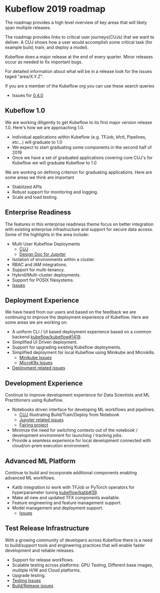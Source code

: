 # Kubeflow 2019 roadmap

The roadmap provides a high level overview of key areas that will likely span multiple releases.

The roadmap provides links to critical user journeys(CUJs) that we want to deliver.
A CUJ shows how a user would accomplish some critical task (for example build, train, and deploy a model).

Kubeflow does a major release at the end of every quarter. Minor releases occur as needed to fix important bugs.

For detailed information about what will be in a release look
for the issues taged "area/X.Y.Z".

If you are a member of the Kubeflow org you can use these search queries
  * Issues for [0.4.0](https://github.com/issues?utf8=%E2%9C%93&q=org%3Akubeflow+label%3Aarea%2F0.4.0)

## Kubeflow 1.0

We are working diligently to get Kubeflow to its first major version release 1.0. Here's how we are approaching 1.0.

* Individual applications within Kubeflow (e.g. TFJob, kfctl, Pipelines, etc...) will graduate to 1.0
* We expect to start graduating some components in the second half of 2019
* Once we have a set of graduated applications covering core CUJ's for Kubeflow we will graduate Kubeflow to 1.0


We are working on defining criterion for graduating applications. Here are some areas we think are important


*   Stabilized APIs   
*   Robust support for monitoring and logging.
*   Scale and load testing.

## Enterprise Readiness

The features in this enterprise readiness theme focus on better integration with existing enterprise infrastructure and support for secure data access. Some of the highlights in the area include:

*   Multi User Kubeflow Deployments
	* [CUJ](http://bit.ly/kubeflow_cuj_multi_user)
	* [Design Doc for Jupyter](http://bit.ly/kf_jupyter_design_doc)
*   Isolation of environments within a cluster.
*   RBAC and IAM integrations.
*   Support for multi-tenancy.
*   Hybrid/Multi-cluster deployments.
*   Support for POSIX filesystems.
*   [Issues](https://github.com/issues?utf8=%E2%9C%93&q=org%3Akubeflow+label%3Aarea%2Fenterprise_readiness+)

## Deployment Experience

We have heard from our users and based on the feedback we are continuing to improve the deployment experience of Kubeflow. Here are some areas we are working on:

*   A uniform CLI / UI based deployment experience based on a common backend [kubeflow/kubeflow#1419](https://github.com/kubeflow/kubeflow/issues/1419).
*   Simplified UI Driven deployment.
*   Support for upgrading existing Kubeflow deployments.
*   Simplified deployment for local Kubeflow using Minikube and Microk8s.
	* [Minikube Issues](https://github.com/issues?utf8=%E2%9C%93&q=is%3Aopen+org%3Akubeflow+label%3Aplatform%2Fminikube)
	* [MicroK8s Issues](https://github.com/issues?utf8=%E2%9C%93&q=is%3Aopen+org%3Akubeflow+label%3Aplatform%2Fmicrok8s+)
*   [Deployment related issues](https://github.com/kubeflow/kubeflow/issues?q=is%3Aopen+is%3Aissue+label%3Aarea%2Fbootstrap)

## Development Experience

Continue to improve development experience for Data Scientists and ML Practitioners using Kubeflow.

*   Notebooks driven interface for developing ML workflows and pipelines.
    * [CUJ](http://bit.ly/cuj_train_deploy_notebook) illustrating Build/Train/Deploy from Notebook
	* [Jupyter related issues](https://github.com/issues?utf8=%E2%9C%93&q=is%3Aopen+org%3Akubeflow+label%3Aarea%2Fjupyter)
	* [Fairing project](https://github.com/kubeflow/fairing)
*   Minimize the need for switching contexts out of the notebook / development environment for launching / tracking jobs.
*   Provide a seamless experience for local development connected with cloud/on-prem execution environment.


## Advanced ML Platform

Continue to build and incorporate additional components enabling advanced ML workflows.


*   Katib integration to work with TFJob or PyTorch operators for hyperparameter tuning [kubeflow/katib#39](https://github.com/kubeflow/katib/issues/39).
*   Make all new and updated TFX components available.
*   Feature engineering and feature management support.
*   Model management and deployment support.
	* [Issues](https://github.com/issues?utf8=%E2%9C%93&q=org%3Akubeflow+label%3Aarea%2Fmodel-management)


## Test Release Infrastructure

With a growing community of developers across Kubeflow there is a need to build/support tools and engineering practices that will enable faster development and reliable releases.

*   Support for release workflows.
*   Scalable testing across platforms: GPU Testing, Different base images, multiple H/W and Cloud platforms.
*   Upgrade testing.
*   [Testing Issues](https://github.com/issues?utf8=%E2%9C%93&q=is%3Aopen+org%3Akubeflow+label%3Aarea%2Ftesting)
*   [Build/Release issues](https://github.com/issues?utf8=%E2%9C%93&q=is%3Aopen+org%3Akubeflow+label%3Aarea%2Fbuild-release+)
